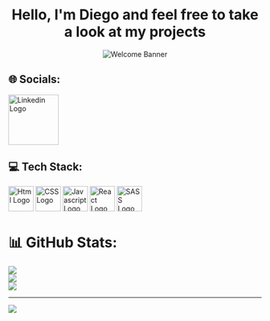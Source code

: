 <div align="center";>
  <h1 >Hello, I'm Diego and feel free to take a look at my projects</h1>
  
  <img src="https://github.com/SttrangerMan/SttrangerMan/assets/119461294/04d00848-231f-4f7c-ae56-3be7537649c8" alt="Welcome Banner" />
</div>

<section>
  <h2>🌐 Socials:</h2>
  <a  href="https://www.linkedin.com/in/diego-alexandre-a49653268/" target="_blank"><img heigth="90" width="100" src="https://img.shields.io/badge/LinkedIn-%230077B5.svg?logo=linkedin&logoColor=white" alt="Linkedin Logo"/></a>
</section>

<section>
<h2>💻 Tech Stack:</h2>
  <div >
    <img heigth="60" width="50" src="https://github.com/SttrangerMan/SttrangerMan/assets/119461294/4f8a2680-e585-4af2-9412-835dafbcda23" alt="Html Logo" />
    <img heigth="60" width="50" src="https://github.com/SttrangerMan/SttrangerMan/assets/119461294/4183d450-7262-4a12-9457-d14ea608087f" alt="CSS Logo" />
    <img heigth="60" width="50" src="https://github.com/SttrangerMan/SttrangerMan/assets/119461294/a917f503-d230-4fa6-8e74-a029901b5b50" alt="Javascript Logo" />
    <img heigth="60" width="50" src="https://github.com/SttrangerMan/SttrangerMan/assets/119461294/c1edc20d-8997-477a-8e02-1f083d6b0740" alt="React Logo" />
    <img heigth="60" width="50" src="https://github.com/SttrangerMan/SttrangerMan/assets/119461294/e3f29c23-2db1-4d44-970c-e71f169ab144" alt="SASS Logo" />
  </div>  
</section>

# 📊 GitHub Stats:
![](https://github-readme-stats.vercel.app/api?username=SttrangerMan&theme=vue-dark&hide_border=false&include_all_commits=false&count_private=false)<br/>
![](https://github-readme-streak-stats.herokuapp.com/?user=SttrangerMan&theme=vue-dark&hide_border=false)<br/>
![](https://github-readme-stats.vercel.app/api/top-langs/?username=SttrangerMan&theme=vue-dark&hide_border=false&include_all_commits=false&count_private=false&layout=compact)

---
[![](https://visitcount.itsvg.in/api?id=SttrangerMan&icon=2&color=3)](https://visitcount.itsvg.in)

<!-- Proudly created with GPRM ( https://gprm.itsvg.in ) -->
